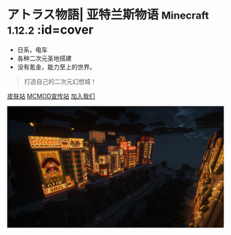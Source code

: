 # アトラス物語| 亚特兰斯物语 <small>Minecraft 1.12.2</small> :id=cover

- 日系，电车
- 各种二次元圣地搭建
- 没有<large>氪金</large>，能力至上的世界。

> 打造自己的二次元幻想城！

[皮肤站](https://skin.mc.kamikuz.cn)
[MCMOD宣传站](https://play.mcmod.cn/sv20182663.html)
[加入我们](#get-started)

![background](assets/images/bg.png)
